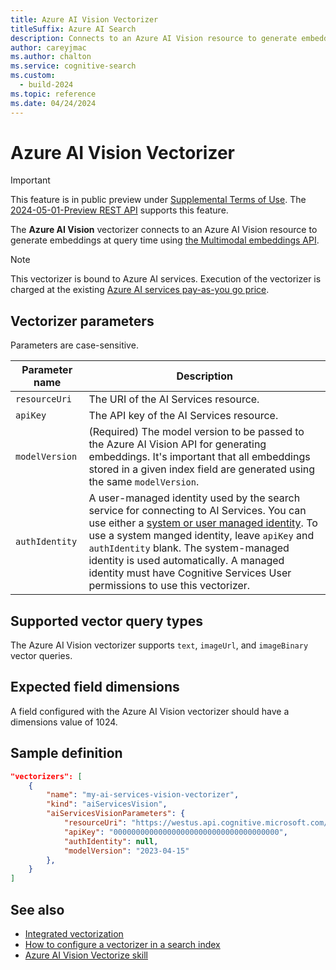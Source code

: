 ```yaml
---
title: Azure AI Vision Vectorizer
titleSuffix: Azure AI Search
description: Connects to an Azure AI Vision resource to generate embeddings at query time.
author: careyjmac
ms.author: chalton
ms.service: cognitive-search
ms.custom:
  - build-2024
ms.topic: reference
ms.date: 04/24/2024
---
```


#	Azure AI Vision Vectorizer

> [!IMPORTANT] 
> This feature is in public preview under [Supplemental Terms of Use](https://azure.microsoft.com/support/legal/preview-supplemental-terms/). The [2024-05-01-Preview REST API](/rest/api/searchservice/indexes/create-or-update?view=rest-searchservice-2024-05-01-Preview&preserve-view=true) supports this feature.

The **Azure AI Vision** vectorizer connects to an Azure AI Vision resource to generate embeddings at query time using [the Multimodal embeddings API](../ai-services/computer-vision/concept-image-retrieval.md).

> [!NOTE]
> This vectorizer is bound to Azure AI services. Execution of the vectorizer is charged at the existing [Azure AI services pay-as-you go price](https://azure.microsoft.com/pricing/details/cognitive-services/).

## Vectorizer parameters

Parameters are case-sensitive.

| Parameter name | Description |
|---------------------|-------------|
| `resourceUri` | The URI of the AI Services resource.  |
| `apiKey`   |  The API key of the AI Services resource. |
| `modelVersion` | (Required) The model version to be passed to the Azure AI Vision API for generating embeddings. It's important that all embeddings stored in a given index field are generated using the same `modelVersion`. |
| `authIdentity`   | A user-managed identity used by the search service for connecting to AI Services. You can use either a [system or user managed identity](search-howto-managed-identities-data-sources.md). To use a system manged identity, leave `apiKey` and `authIdentity` blank. The system-managed identity is used automatically. A managed identity must have Cognitive Services User permissions to use this vectorizer. |

## Supported vector query types

The Azure AI Vision vectorizer supports `text`, `imageUrl`, and `imageBinary` vector queries.

## Expected field dimensions

A field configured with the Azure AI Vision vectorizer should have a dimensions value of 1024.

## Sample definition

```json
"vectorizers": [
    {
        "name": "my-ai-services-vision-vectorizer",
        "kind": "aiServicesVision",
        "aiServicesVisionParameters": {
            "resourceUri": "https://westus.api.cognitive.microsoft.com/",
            "apiKey": "0000000000000000000000000000000000000",
            "authIdentity": null,
            "modelVersion": "2023-04-15"
        },
    }
]
```

## See also

+ [Integrated vectorization](vector-search-integrated-vectorization.md)
+ [How to configure a vectorizer in a search index](vector-search-how-to-configure-vectorizer.md)
+ [Azure AI Vision Vectorize skill](cognitive-search-skill-vision-vectorize.md)